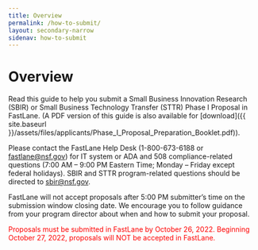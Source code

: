 ```yaml
---
title: Overview
permalink: /how-to-submit/
layout: secondary-narrow
sidenav: how-to-submit
---
```

# Overview

Read this guide to help you submit a Small Business Innovation Research (SBIR) or Small Business Technology Transfer (STTR) Phase I Proposal in FastLane. (A PDF version of this guide is also available for [download]({{ site.baseurl }}/assets/files/applicants/Phase_I_Proposal_Preparation_Booklet.pdf)).

Please contact the FastLane Help Desk (1-800-673-6188 or [fastlane@nsf.gov](mailto:fastlane@nsf.gov)) for IT system or ADA and 508 compliance-related questions (7:00 AM – 9:00 PM Eastern Time; Monday – Friday except federal holidays). SBIR and STTR program-related questions should be directed to [sbir@nsf.gov](mailto:sbir@nsf.gov).  

FastLane will not accept proposals after 5:00 PM submitter’s time on the submission window closing date. We encourage you to follow guidance from your program director about when and how to submit your proposal.

<span style="color:red">Proposals must be submitted in FastLane by October 26, 2022.  Beginning October 27, 2022, proposals will NOT be accepted in FastLane.</span>


